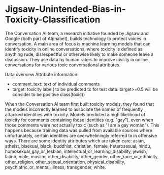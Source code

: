 # Jigsaw-Unintended-Bias-in-Toxicity-Classification
The Conversation AI team, a research initiative founded by Jigsaw and Google (both part of Alphabet), builds technology to protect voices in conversation. A main area of focus is machine learning models that can identify toxicity in online conversations, where toxicity is defined as anything rude, disrespectful or otherwise likely to make someone leave a discussion. They use data by human raters to improve civility in online conversations for various toxic conversational attributes. 


Data overview
Attribute information:
* comment_text: text of individual comments
* target: toxicity label( to be predicted to for test data. target>=0.5 will be consider to be positive class(toxic))


When the Conversation AI team first built toxicity models, they found that the models incorrectly learned to associate the names of frequently attacked identities with toxicity. Models predicted a high likelihood of toxicity for comments containing those identities (e.g. "gay"), even when those comments were not actually toxic (such as "I am a gay woman"). This happens because training data was pulled from available sources where unfortunately, certain identities are overwhelmingly referred to in offensive ways. 
There are some identity attributes which are taken care:
asian, atheist, bisexual, black, buddhist, christian, female, heterosexual, hindu, homosexual_gay_or_lesbian, intellectual_or_learning_disability, jewish, latino, male, muslim, other_disability, other_gender, other_race_or_ethnicity, other_religion, other_sexual_orientation, physical_disability, psychiatric_or_mental_illness, transgender, white.
